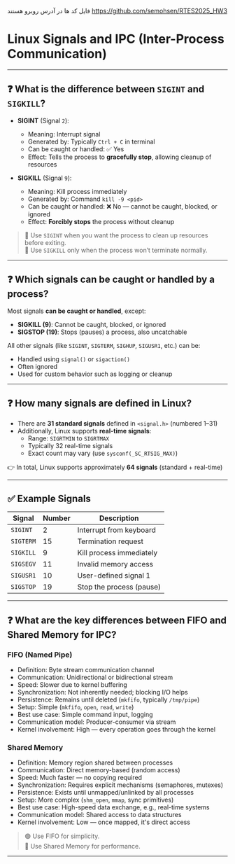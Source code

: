 فایل کد ها در آدرس روبرو هستند https://github.com/semohsen/RTES2025_HW3 
# Linux Signals and IPC (Inter-Process Communication)

---

## ❓ What is the difference between `SIGINT` and `SIGKILL`?

- **SIGINT** (Signal `2`):  
  - Meaning: Interrupt signal  
  - Generated by: Typically `Ctrl + C` in terminal  
  - Can be caught or handled: ✅ Yes  
  - Effect: Tells the process to **gracefully stop**, allowing cleanup of resources  

- **SIGKILL** (Signal `9`):  
  - Meaning: Kill process immediately  
  - Generated by: Command `kill -9 <pid>`  
  - Can be caught or handled: ❌ No — cannot be caught, blocked, or ignored  
  - Effect: **Forcibly stops** the process without cleanup

> 🔹 Use `SIGINT` when you want the process to clean up resources before exiting.  
> 🔹 Use `SIGKILL` only when the process won’t terminate normally.

---

## ❓ Which signals can be caught or handled by a process?

Most signals **can be caught or handled**, except:

- **SIGKILL (9)**: Cannot be caught, blocked, or ignored  
- **SIGSTOP (19)**: Stops (pauses) a process, also uncatchable

All other signals (like `SIGINT`, `SIGTERM`, `SIGHUP`, `SIGUSR1`, etc.) can be:
- Handled using `signal()` or `sigaction()`
- Often ignored
- Used for custom behavior such as logging or cleanup

---

## ❓ How many signals are defined in Linux?

- There are **31 standard signals** defined in `<signal.h>` (numbered 1–31)
- Additionally, Linux supports **real-time signals**:
  - Range: `SIGRTMIN` to `SIGRTMAX`
  - Typically 32 real-time signals
  - Exact count may vary (use `sysconf(_SC_RTSIG_MAX)`)

👉 In total, Linux supports approximately **64 signals** (standard + real-time)

---

## ✅ Example Signals

| Signal   | Number | Description                     |
|----------|--------|---------------------------------|
| `SIGINT` | 2      | Interrupt from keyboard         |
| `SIGTERM`| 15     | Termination request             |
| `SIGKILL`| 9      | Kill process immediately        |
| `SIGSEGV`| 11     | Invalid memory access           |
| `SIGUSR1`| 10     | User-defined signal 1           |
| `SIGSTOP`| 19     | Stop the process (pause)        |

---

## ❓ What are the key differences between FIFO and Shared Memory for IPC?

### FIFO (Named Pipe)
- Definition: Byte stream communication channel
- Communication: Unidirectional or bidirectional stream
- Speed: Slower due to kernel buffering
- Synchronization: Not inherently needed; blocking I/O helps
- Persistence: Remains until deleted (`mkfifo`, typically `/tmp/pipe`)
- Setup: Simple (`mkfifo`, `open`, `read`, `write`)
- Best use case: Simple command input, logging
- Communication model: Producer-consumer via stream
- Kernel involvement: High — every operation goes through the kernel

### Shared Memory
- Definition: Memory region shared between processes
- Communication: Direct memory-based (random access)
- Speed: Much faster — no copying required
- Synchronization: Requires explicit mechanisms (semaphores, mutexes)
- Persistence: Exists until unmapped/unlinked by all processes
- Setup: More complex (`shm_open`, `mmap`, sync primitives)
- Best use case: High-speed data exchange, e.g., real-time systems
- Communication model: Shared access to data structures
- Kernel involvement: Low — once mapped, it's direct access

> 🟢 Use FIFO for simplicity.  
> 🔵 Use Shared Memory for performance.

---
